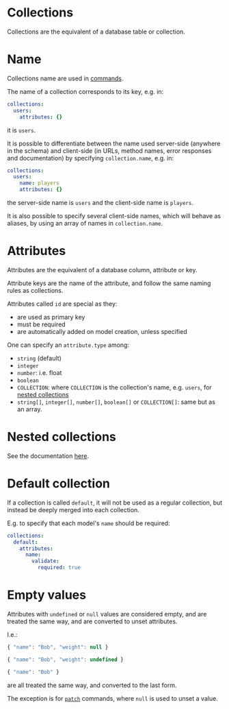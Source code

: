 # Collections

Collections are the equivalent of a database table or collection.

# Name

Collections name are used in [commands](crud.md).

The name of a collection corresponds to its key, e.g. in:

```yml
collections:
  users:
    attributes: {}
```

it is `users`.

It is possible to differentiate between the name used server-side (anywhere in
the schema) and client-side (in URLs, method names, error responses and
documentation) by specifying `collection.name`, e.g. in:

```yml
collections:
  users:
    name: players
    attributes: {}
```

the server-side name is `users` and the client-side name is `players`.

It is also possible to specify several client-side names, which will behave
as aliases, by using an array of names in `collection.name`.

# Attributes

Attributes are the equivalent of a database column, attribute or key.

Attribute keys are the name of the attribute, and follow the same naming rules
as collections.

Attributes called `id` are special as they:
  - are used as primary key
  - must be required
  - are automatically added on model creation, unless specified

One can specify an `attribute.type` among:
  - `string` (default)
  - `integer`
  - `number`: i.e. float
  - `boolean`
  - `COLLECTION`: where `COLLECTION` is the collection's name, e.g. `users`,
    for [nested collections](#nested-collections)
  - `string[]`, `integer[]`, `number[]`, `boolean[]` or `COLLECTION[]`: same but
    as an array.

# Nested collections

See the documentation [here](relations.md).

# Default collection

If a collection is called `default`, it will not be used as a regular
collection, but instead be deeply merged into each collection.

E.g. to specify that each model's `name` should be required:

```yml
collections:
  default:
    attributes:
      name:
        validate:
          required: true
```

# Empty values

Attributes with `undefined` or `null` values are considered empty, and are
treated the same way, and are converted to unset attributes.

I.e.:

<!-- eslint-skip -->
```js
{ "name": "Bob", "weight": null }
```

<!-- eslint-skip -->
```js
{ "name": "Bob", "weight": undefined }
```

<!-- eslint-skip -->
```js
{ "name": "Bob" }
```

are all treated the same way, and converted to the last form.

The exception is for [`patch`](crud.md#patch-command) commands, where `null`
is used to unset a value.

